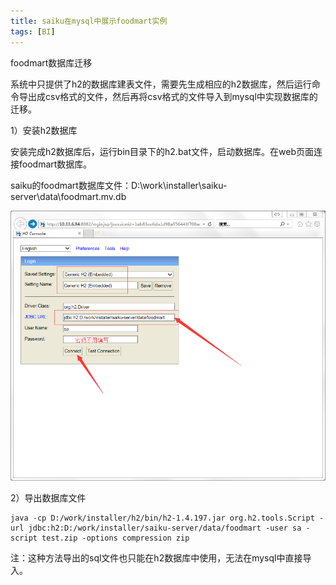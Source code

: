 ```yaml
---
title: saiku在mysql中展示foodmart实例
tags: [BI]
---
```


foodmart数据库迁移

系统中只提供了h2的数据库建表文件，需要先生成相应的h2数据库，然后运行命令导出成csv格式的文件，然后再将csv格式的文件导入到mysql中实现数据库的迁移。

1）安装h2数据库

安装完成h2数据库后，运行bin目录下的h2.bat文件，启动数据库。在web页面连接foodmart数据库。

saiku的foodmart数据库文件：D:\work\installer\saiku-server\data\foodmart.mv.db

![](/images/BI/product/saiku/h2-connection.png)

2）导出数据库文件

```
java -cp D:/work/installer/h2/bin/h2-1.4.197.jar org.h2.tools.Script -url jdbc:h2:D:/work/installer/saiku-server/data/foodmart -user sa -script test.zip -options compression zip
```

注：这种方法导出的sql文件也只能在h2数据库中使用，无法在mysql中直接导入。